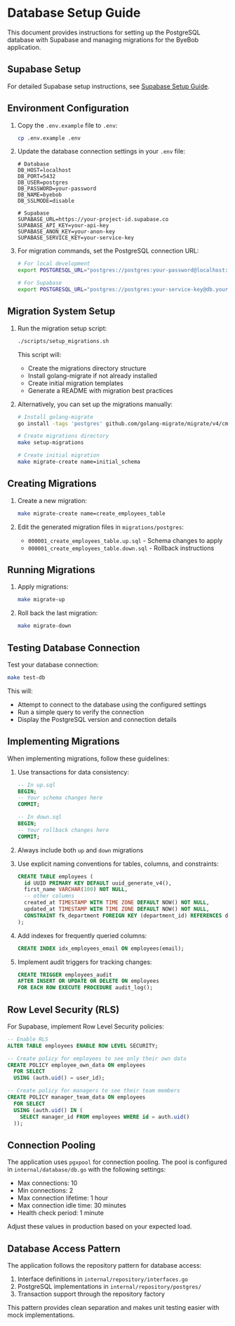 # Database Setup Guide

This document provides instructions for setting up the PostgreSQL database with Supabase and managing migrations for the ByeBob application.

## Supabase Setup

For detailed Supabase setup instructions, see [Supabase Setup Guide](supabase_setup.md).

## Environment Configuration

1. Copy the `.env.example` file to `.env`:
   ```bash
   cp .env.example .env
   ```

2. Update the database connection settings in your `.env` file:
   ```
   # Database
   DB_HOST=localhost
   DB_PORT=5432
   DB_USER=postgres
   DB_PASSWORD=your-password
   DB_NAME=byebob
   DB_SSLMODE=disable
   
   # Supabase
   SUPABASE_URL=https://your-project-id.supabase.co
   SUPABASE_API_KEY=your-api-key
   SUPABASE_ANON_KEY=your-anon-key
   SUPABASE_SERVICE_KEY=your-service-key
   ```

3. For migration commands, set the PostgreSQL connection URL:
   ```bash
   # For local development
   export POSTGRESQL_URL="postgres://postgres:your-password@localhost:5432/byebob?sslmode=disable"
   
   # For Supabase
   export POSTGRESQL_URL="postgres://postgres:your-service-key@db.your-project-id.supabase.co:5432/postgres?sslmode=require"
   ```

## Migration System Setup

1. Run the migration setup script:
   ```bash
   ./scripts/setup_migrations.sh
   ```

   This script will:
   - Create the migrations directory structure
   - Install golang-migrate if not already installed
   - Create initial migration templates
   - Generate a README with migration best practices

2. Alternatively, you can set up the migrations manually:
   ```bash
   # Install golang-migrate
   go install -tags 'postgres' github.com/golang-migrate/migrate/v4/cmd/migrate@latest
   
   # Create migrations directory
   make setup-migrations
   
   # Create initial migration
   make migrate-create name=initial_schema
   ```

## Creating Migrations

1. Create a new migration:
   ```bash
   make migrate-create name=create_employees_table
   ```

2. Edit the generated migration files in `migrations/postgres`:
   - `000001_create_employees_table.up.sql` - Schema changes to apply
   - `000001_create_employees_table.down.sql` - Rollback instructions

## Running Migrations

1. Apply migrations:
   ```bash
   make migrate-up
   ```

2. Roll back the last migration:
   ```bash
   make migrate-down
   ```

## Testing Database Connection

Test your database connection:
```bash
make test-db
```

This will:
- Attempt to connect to the database using the configured settings
- Run a simple query to verify the connection
- Display the PostgreSQL version and connection details

## Implementing Migrations

When implementing migrations, follow these guidelines:

1. Use transactions for data consistency:
   ```sql
   -- In up.sql
   BEGIN;
   -- Your schema changes here
   COMMIT;
   
   -- In down.sql
   BEGIN;
   -- Your rollback changes here
   COMMIT;
   ```

2. Always include both `up` and `down` migrations

3. Use explicit naming conventions for tables, columns, and constraints:
   ```sql
   CREATE TABLE employees (
     id UUID PRIMARY KEY DEFAULT uuid_generate_v4(),
     first_name VARCHAR(100) NOT NULL,
     -- other columns
     created_at TIMESTAMP WITH TIME ZONE DEFAULT NOW() NOT NULL,
     updated_at TIMESTAMP WITH TIME ZONE DEFAULT NOW() NOT NULL,
     CONSTRAINT fk_department FOREIGN KEY (department_id) REFERENCES departments(id)
   );
   ```

4. Add indexes for frequently queried columns:
   ```sql
   CREATE INDEX idx_employees_email ON employees(email);
   ```

5. Implement audit triggers for tracking changes:
   ```sql
   CREATE TRIGGER employees_audit
   AFTER INSERT OR UPDATE OR DELETE ON employees
   FOR EACH ROW EXECUTE PROCEDURE audit_log();
   ```

## Row Level Security (RLS)

For Supabase, implement Row Level Security policies:

```sql
-- Enable RLS
ALTER TABLE employees ENABLE ROW LEVEL SECURITY;

-- Create policy for employees to see only their own data
CREATE POLICY employee_own_data ON employees
  FOR SELECT
  USING (auth.uid() = user_id);

-- Create policy for managers to see their team members
CREATE POLICY manager_team_data ON employees
  FOR SELECT
  USING (auth.uid() IN (
    SELECT manager_id FROM employees WHERE id = auth.uid()
  ));
```

## Connection Pooling

The application uses `pgxpool` for connection pooling. The pool is configured in `internal/database/db.go` with the following settings:

- Max connections: 10
- Min connections: 2
- Max connection lifetime: 1 hour
- Max connection idle time: 30 minutes
- Health check period: 1 minute

Adjust these values in production based on your expected load.

## Database Access Pattern

The application follows the repository pattern for database access:

1. Interface definitions in `internal/repository/interfaces.go`
2. PostgreSQL implementations in `internal/repository/postgres/`
3. Transaction support through the repository factory

This pattern provides clean separation and makes unit testing easier with mock implementations. 